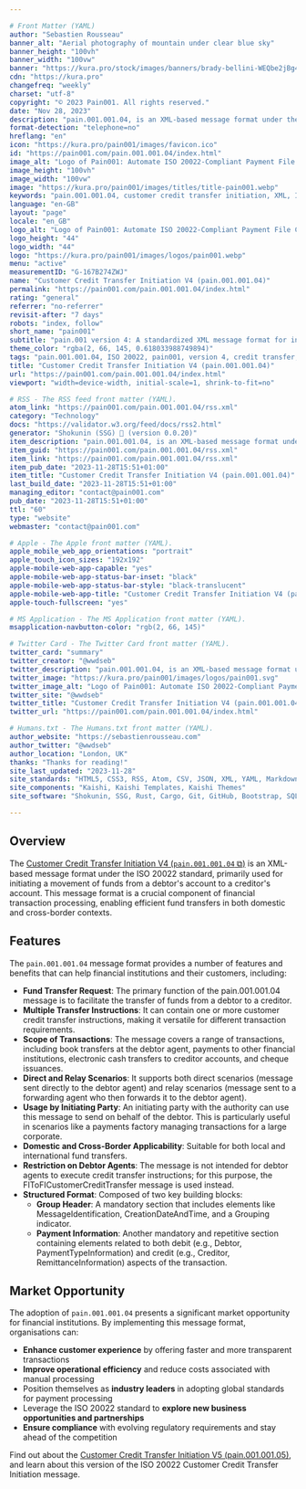 ```yaml
---

# Front Matter (YAML)
author: "Sebastien Rousseau"
banner_alt: "Aerial photography of mountain under clear blue sky"
banner_height: "100vh"
banner_width: "100vw"
banner: "https://kura.pro/stock/images/banners/brady-bellini-WEQbe2jBg40.webp"
cdn: "https://kura.pro"
changefreq: "weekly"
charset: "utf-8"
copyright: "© 2023 Pain001. All rights reserved."
date: "Nov 28, 2023"
description: "pain.001.001.04, is an XML-based message format under the ISO 20022 standard designed to streamline cross-border and domestic payment processes."
format-detection: "telephone=no"
hreflang: "en"
icon: "https://kura.pro/pain001/images/favicon.ico"
id: "https://pain001.com/pain.001.001.04/index.html"
image_alt: "Logo of Pain001: Automate ISO 20022-Compliant Payment File Creation"
image_height: "100vh"
image_width: "100vw"
image: "https://kura.pro/pain001/images/titles/title-pain001.webp"
keywords: "pain.001.001.04, customer credit transfer initiation, XML, ISO 20022, cross-border payments, domestic payments, efficiency, speed, cost, compliance, market opportunity"
language: "en-GB"
layout: "page"
locale: "en_GB"
logo_alt: "Logo of Pain001: Automate ISO 20022-Compliant Payment File Creation"
logo_height: "44"
logo_width: "44"
logo: "https://kura.pro/pain001/images/logos/pain001.webp"
menu: "active"
measurementID: "G-167B274ZWJ"
name: "Customer Credit Transfer Initiation V4 (pain.001.001.04)"
permalink: "https://pain001.com/pain.001.001.04/index.html"
rating: "general"
referrer: "no-referrer"
revisit-after: "7 days"
robots: "index, follow"
short_name: "pain001"
subtitle: "pain.001 version 4: A standardized XML message format for initiating credit transfers."
theme_color: "rgba(2, 66, 145, 0.618033988749894)"
tags: "pain.001.001.04, ISO 20022, pain001, version 4, credit transfer, XML, message format, standardization, automation, cross-border, domestic, payments"
title: "Customer Credit Transfer Initiation V4 (pain.001.001.04)"
url: "https://pain001.com/pain.001.001.04/index.html"
viewport: "width=device-width, initial-scale=1, shrink-to-fit=no"

# RSS - The RSS feed front matter (YAML).
atom_link: "https://pain001.com/pain.001.001.04/rss.xml"
category: "Technology"
docs: "https://validator.w3.org/feed/docs/rss2.html"
generator: "Shokunin (SSG) 🦀 (version 0.0.20)"
item_description: "pain.001.001.04, is an XML-based message format under the ISO 20022 standard designed to streamline cross-border and domestic payment processes."
item_guid: "https://pain001.com/pain.001.001.04/rss.xml"
item_link: "https://pain001.com/pain.001.001.04/rss.xml"
item_pub_date: "2023-11-28T15:51+01:00"
item_title: "Customer Credit Transfer Initiation V4 (pain.001.001.04)"
last_build_date: "2023-11-28T15:51+01:00"
managing_editor: "contact@pain001.com"
pub_date: "2023-11-28T15:51+01:00"
ttl: "60"
type: "website"
webmaster: "contact@pain001.com"

# Apple - The Apple front matter (YAML).
apple_mobile_web_app_orientations: "portrait"
apple_touch_icon_sizes: "192x192"
apple-mobile-web-app-capable: "yes"
apple-mobile-web-app-status-bar-inset: "black"
apple-mobile-web-app-status-bar-style: "black-translucent"
apple-mobile-web-app-title: "Customer Credit Transfer Initiation V4 (pain.001.001.04)"
apple-touch-fullscreen: "yes"

# MS Application - The MS Application front matter (YAML).
msapplication-navbutton-color: "rgb(2, 66, 145)"

# Twitter Card - The Twitter Card front matter (YAML).
twitter_card: "summary"
twitter_creator: "@wwdseb"
twitter_description: "pain.001.001.04, is an XML-based message format under the ISO 20022 standard designed to streamline cross-border and domestic payment processes."
twitter_image: "https://kura.pro/pain001/images/logos/pain001.svg"
twitter_image_alt: "Logo of Pain001: Automate ISO 20022-Compliant Payment File Creation"
twitter_site: "@wwdseb"
twitter_title: "Customer Credit Transfer Initiation V4 (pain.001.001.04)"
twitter_url: "https://pain001.com/pain.001.001.04/index.html"

# Humans.txt - The Humans.txt front matter (YAML).
author_website: "https://sebastienrousseau.com"
author_twitter: "@wwdseb"
author_location: "London, UK"
thanks: "Thanks for reading!"
site_last_updated: "2023-11-28"
site_standards: "HTML5, CSS3, RSS, Atom, CSV, JSON, XML, YAML, Markdown, TOML, SQLite"
site_components: "Kaishi, Kaishi Templates, Kaishi Themes"
site_software: "Shokunin, SSG, Rust, Cargo, Git, GitHub, Bootstrap, SQLite, VS Code"

---
```


## Overview

The [Customer Credit Transfer Initiation V4 (`pain.001.001.04` ⧉)][00] is an XML-based message format under the ISO 20022 standard, primarily used for initiating a movement of funds from a debtor's account to a creditor's account. This message format is a crucial component of financial transaction processing, enabling efficient fund transfers in both domestic and cross-border contexts.

## Features

The `pain.001.001.04` message format provides a number of features and benefits
that can help financial institutions and their customers, including:

- **Fund Transfer Request**: The primary function of the pain.001.001.04 message is to facilitate the transfer of funds from a debtor to a creditor.
- **Multiple Transfer Instructions**: It can contain one or more customer credit transfer instructions, making it versatile for different transaction requirements.
- **Scope of Transactions**: The message covers a range of transactions, including book transfers at the debtor agent, payments to other financial institutions, electronic cash transfers to creditor accounts, and cheque issuances.
- **Direct and Relay Scenarios**: It supports both direct scenarios (message sent directly to the debtor agent) and relay scenarios (message sent to a forwarding agent who then forwards it to the debtor agent).
- **Usage by Initiating Party**: An initiating party with the authority can use this message to send on behalf of the debtor. This is particularly useful in scenarios like a payments factory managing transactions for a large corporate.
- **Domestic and Cross-Border Applicability**: Suitable for both local and international fund transfers.
- **Restriction on Debtor Agents**: The message is not intended for debtor agents to execute credit transfer instructions; for this purpose, the FIToFICustomerCreditTransfer message is used instead.
- **Structured Format**: Composed of two key building blocks:
  - **Group Header**: A mandatory section that includes elements like MessageIdentification, CreationDateAndTime, and a Grouping indicator.
  - **Payment Information**: Another mandatory and repetitive section containing elements related to both debit (e.g., Debtor, PaymentTypeInformation) and credit (e.g., Creditor, RemittanceInformation) aspects of the transaction​​.

## Market Opportunity

The adoption of `pain.001.001.04` presents a significant market opportunity for
financial institutions. By implementing this message format, organisations can:

- **Enhance customer experience** by offering faster and more transparent
  transactions
- **Improve operational efficiency** and reduce costs associated with manual
  processing
- Position themselves as **industry leaders** in adopting global standards for
  payment processing
- Leverage the ISO 20022 standard to
  **explore new business opportunities and partnerships**
- **Ensure compliance** with evolving regulatory requirements and stay ahead of
  the competition

Find out about the
[Customer Credit Transfer Initiation V5 (pain.001.001.05)][01], and learn about
this version of the ISO 20022 Customer Credit Transfer Initiation message.

[00]: https://www.iso20022.org/catalogue-messages/iso-20022-messages-archive?search=pain.001.001.04 "ISO 20022 Customer Credit Transfer Initiation V4 (pain.001.001.04)"
[01]: /pain.001.001.05/index.html "Customer Credit Transfer Initiation V5 (pain.001.001.05)"
